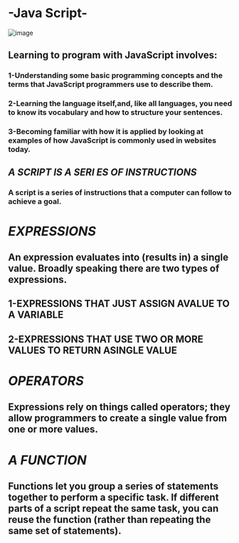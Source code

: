 # -Java Script-

![image](http://nadia-training.com/wp-content/uploads/2019/03/JavaScript-Essentials-Course.jpg)

## Learning to program with JavaScript involves:
  
 ### 1-Understanding some basic programming concepts and the terms that JavaScript programmers use to describe them. 
  ### 2-Learning the language itself,and, like all languages, you need to know its vocabulary and how to structure your sentences.
  ### 3-Becoming familiar with how it is applied by looking at examples of how JavaScript is commonly used in websites today.
  
  
 ## *A SCRIPT IS A SERI ES OF INSTRUCTIONS*
   
   ### A script is a series of instructions that a computer can follow to achieve a goal. 
   
   
# _**EXPRESSIONS**_

## An expression evaluates into (results in) a single value. Broadly speaking there are two types of expressions. 
  ##  1-EXPRESSIONS THAT JUST ASSIGN AVALUE TO A VARIABLE 
   ## 2-EXPRESSIONS THAT USE TWO OR MORE VALUES TO RETURN ASINGLE VALUE 

# _**OPERATORS**_

 ## Expressions rely on things called operators; they allow programmers to create a single value from one or more values. 

 # _**A FUNCTION**_
 
 ## Functions let you group a series of statements together to perform a specific task. If different parts of a script repeat the same task, you can reuse the function (rather than repeating the same set of statements).
